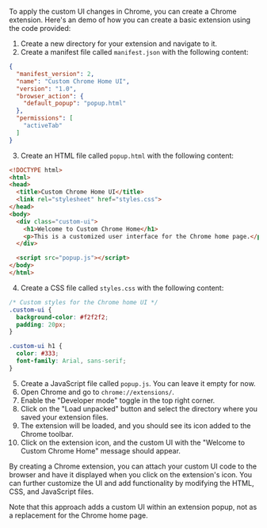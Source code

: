 To apply the custom UI changes in Chrome, you can create a Chrome extension. Here's an demo of how you can create a basic extension using the code provided:

1. Create a new directory for your extension and navigate to it.
2. Create a manifest file called `manifest.json` with the following content:

```json
{
  "manifest_version": 2,
  "name": "Custom Chrome Home UI",
  "version": "1.0",
  "browser_action": {
    "default_popup": "popup.html"
  },
  "permissions": [
    "activeTab"
  ]
}
```

3. Create an HTML file called `popup.html` with the following content:

```html
<!DOCTYPE html>
<html>
<head>
  <title>Custom Chrome Home UI</title>
  <link rel="stylesheet" href="styles.css">
</head>
<body>
  <div class="custom-ui">
    <h1>Welcome to Custom Chrome Home</h1>
    <p>This is a customized user interface for the Chrome home page.</p>
  </div>

  <script src="popup.js"></script>
</body>
</html>
```

4. Create a CSS file called `styles.css` with the following content:

```css
/* Custom styles for the Chrome home UI */
.custom-ui {
  background-color: #f2f2f2;
  padding: 20px;
}

.custom-ui h1 {
  color: #333;
  font-family: Arial, sans-serif;
}
```

5. Create a JavaScript file called `popup.js`. You can leave it empty for now.
6. Open Chrome and go to `chrome://extensions/`.
7. Enable the "Developer mode" toggle in the top right corner.
8. Click on the "Load unpacked" button and select the directory where you saved your extension files.
9. The extension will be loaded, and you should see its icon added to the Chrome toolbar.
10. Click on the extension icon, and the custom UI with the "Welcome to Custom Chrome Home" message should appear.

By creating a Chrome extension, you can attach your custom UI code to the browser and have it displayed when you click on the extension's icon. You can further customize the UI and add functionality by modifying the HTML, CSS, and JavaScript files.

Note that this approach adds a custom UI within an extension popup, not as a replacement for the Chrome home page.
